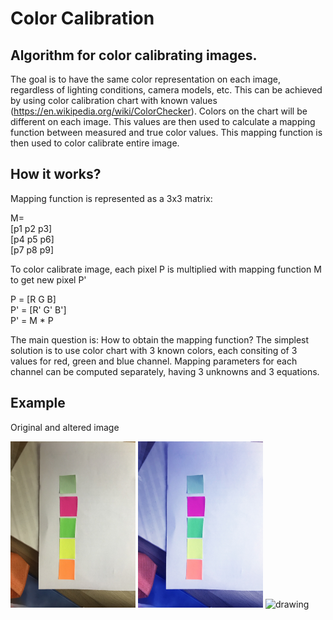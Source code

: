 # Color Calibration

## Algorithm for color calibrating images.

The goal is to have the same color representation on each image, regardless of lighting conditions, camera models, etc.
This can be achieved by using color calibration chart with known values (https://en.wikipedia.org/wiki/ColorChecker).
Colors on the chart will be different on each image. This values are then used to calculate a mapping function between measured and true color values.
This mapping function is then used to color calibrate entire image.

## How it works?

<p>Mapping function is represented as a 3x3 matrix:</p>
<p>
  M=<br>
  [p1 p2 p3]<br>
  [p4 p5 p6]<br>
  [p7 p8 p9]
 </p>

<p>To color calibrate image, each pixel P is multiplied with mapping function M to get new pixel P'</p>

P = [R G B]<br>
P' = [R' G' B']<br>
P' = M * P

<p>The main question is: How to obtain the mapping function?</b>
The simplest solution is to use color chart with 3 known colors, each consiting of 3 values for red, green and blue channel.
Mapping parameters for each channel can be computed separately, having 3 unknowns and 3 equations.


## Example

Original and altered image

<img src="https://github.com/adrianzgaljic/ColorCalibration/blob/master/cmake-build-debug/original.jpg" alt="drawing" width="200"/>   <img src="https://github.com/adrianzgaljic/ColorCalibration/blob/master/cmake-build-debug/processed_image.jpg" alt="drawing" width="200"/>  <img src="https://github.com/adrianzgaljic/ColorCalibration/blob/master/cmake-build-debug/examplee.png" alt="drawing" width="200"/>


            
          
